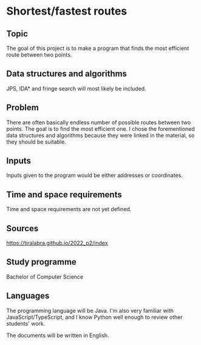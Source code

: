 # Shortest/fastest routes

## Topic
The goal of this project is to make a program that finds the most efficient route between two points.

## Data structures and algorithms
JPS, IDA* and fringe search will most likely be included.

## Problem
There are often basically endless number of possible routes between two points. The goal is to find the most efficient one. I chose the forementioned data structures and algorithms because they were linked in the material, so they should be suitable.

## Inputs
Inputs given to the program would be either addresses or coordinates.

## Time and space requirements
Time and space requirements are not yet defined.

## Sources
https://tiralabra.github.io/2022_p2/index

## Study programme
Bachelor of Computer Science

## Languages
The programming language will be Java. I'm also very familiar with JavaScript/TypeScript, and I know Python well enough to review other students' work.

The documents will be written in English.
